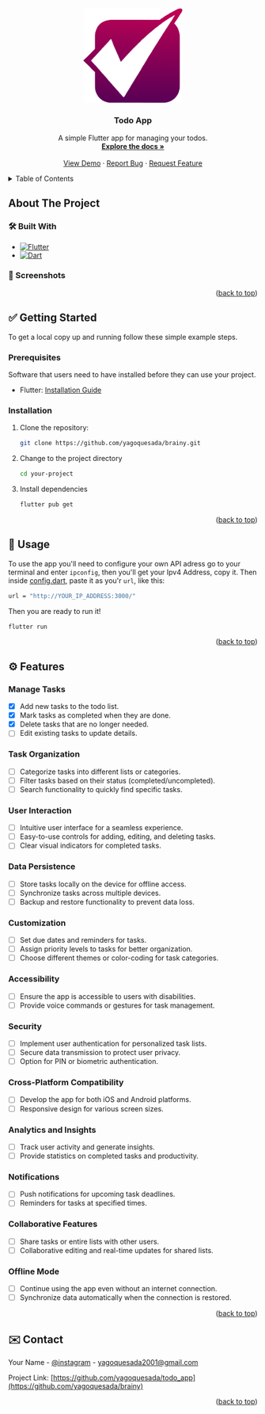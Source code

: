 <a name="top"></a>


<!-- PROJECT LOGO -->
<br />
<div align="center">
  <a href="https://github.com/yagoquesada/todo_app">
    <img src="assets/logo/logo_todo.png" alt="Logo" width="200" >
  </a>

<h3 align="center">Todo App</h3>

  <p align="center">
    A simple Flutter app for managing your todos.
    <br />
    <a href="https://github.com/yagoquesada/todo_app"><strong>Explore the docs »</strong></a>
    <br />
    <br />
    <a href="https://github.com/yagoquesada/todo_app">View Demo</a>
    ·
    <a href="https://github.com/yagoquesada/todo_app/issues">Report Bug</a>
    ·
    <a href="https://github.com/yagoquesada/todo_app/issues">Request Feature</a>
  </p>
</div>



<!-- TABLE OF CONTENTS -->
<details>
  <summary>Table of Contents</summary>
  <ol>
    <li>
      <a href="#about-the-project">About The Project</a>
      <ul>
        <li><a href="#%EF%B8%8F-built-with">Built With</a></li>
        <li><a href="#-screenshots">Screenshots</a></li>
      </ul>
    </li>
    <li>
      <a href="#-getting-started">Getting Started</a>
      <ul>
        <li><a href="#prerequisites">Prerequisites</a></li>
        <li><a href="#installation">Installation</a></li>
      </ul>
    </li>
    <li><a href="#-usage">Usage</a></li>
    <li><a href="#%EF%B8%8F-features">Features</a></li>
    <li><a href="#-contributing">Contributing</a></li>
    <li><a href="#%EF%B8%8F-contact">Contact</a></li>
  </ol>
</details>



## About The Project

### 🛠️ Built With

* [![Flutter][Flutter-img]][Flutter-url]
* [![Dart][Dart-img]][Dart-url]

### 📸 Screenshots

<p align="right">(<a href="#top">back to top</a>)</p>

## ✅ Getting Started 

To get a local copy up and running follow these simple example steps.

### Prerequisites

Software that users need to have installed before they can use your project.

- Flutter: [Installation Guide](https://flutter.dev/docs/get-started/install)

### Installation

1. Clone the repository:
   ```bash
   git clone https://github.com/yagoquesada/brainy.git
2. Change to the project directory
   ```bash
   cd your-project
3. Install dependencies
   ```bash
   flutter pub get
   ```

<p align="right">(<a href="#top">back to top</a>)</p>
   
## 🙌 Usage

To use the app you'll need to configure your own API adress go to your terminal and enter `ipconfig`, then you'll get your Ipv4 Address, copy it. Then inside [config.dart](lib/config.dart), paste it as you'r `url`, like this:

```bash
url = "http://YOUR_IP_ADDRESS:3000/"
```

Then you are ready to run it!
  ```bash
  flutter run
  ```



<p align="right">(<a href="#top">back to top</a>)</p>

## ⚙️ Features


### Manage Tasks
- [x] Add new tasks to the todo list.
- [x] Mark tasks as completed when they are done.
- [x] Delete tasks that are no longer needed.
- [ ] Edit existing tasks to update details.

### Task Organization
- [ ] Categorize tasks into different lists or categories.
- [ ] Filter tasks based on their status (completed/uncompleted).
- [ ] Search functionality to quickly find specific tasks.

### User Interaction
- [ ] Intuitive user interface for a seamless experience.
- [ ] Easy-to-use controls for adding, editing, and deleting tasks.
- [ ] Clear visual indicators for completed tasks.

### Data Persistence
- [ ] Store tasks locally on the device for offline access.
- [ ] Synchronize tasks across multiple devices.
- [ ] Backup and restore functionality to prevent data loss.

### Customization
- [ ] Set due dates and reminders for tasks.
- [ ] Assign priority levels to tasks for better organization.
- [ ] Choose different themes or color-coding for task categories.

### Accessibility
- [ ] Ensure the app is accessible to users with disabilities.
- [ ] Provide voice commands or gestures for task management.

### Security
- [ ] Implement user authentication for personalized task lists.
- [ ] Secure data transmission to protect user privacy.
- [ ] Option for PIN or biometric authentication.

### Cross-Platform Compatibility
- [ ] Develop the app for both iOS and Android platforms.
- [ ] Responsive design for various screen sizes.

### Analytics and Insights
- [ ] Track user activity and generate insights.
- [ ] Provide statistics on completed tasks and productivity.

### Notifications
- [ ] Push notifications for upcoming task deadlines.
- [ ] Reminders for tasks at specified times.

### Collaborative Features
- [ ] Share tasks or entire lists with other users.
- [ ] Collaborative editing and real-time updates for shared lists.

### Offline Mode
- [ ] Continue using the app even without an internet connection.
- [ ] Synchronize data automatically when the connection is restored.

<p align="right">(<a href="#top">back to top</a>)</p>

## ✉️ Contact

Your Name - [@instagram](https://www.instagram.com/yagoquesada/) - yagoquesada2001@gmail.com

Project Link: [https://github.com/yagoquesada/todo_app](https://github.com/yagoquesada/brainy)

<p align="right">(<a href="#top">back to top</a>)</p>

<!-- MARKDOWN LINKS & IMAGES -->
[Flutter-img]: https://img.shields.io/badge/Flutter-%2302569B.svg?style=for-the-badge&logo=Flutter&logoColor=white
[Flutter-url]: https://flutter.dev/
[Dart-img]: https://img.shields.io/badge/dart-%230175C2.svg?style=for-the-badge&logo=dart&logoColor=white
[Dart-url]: https://dart.dev/

